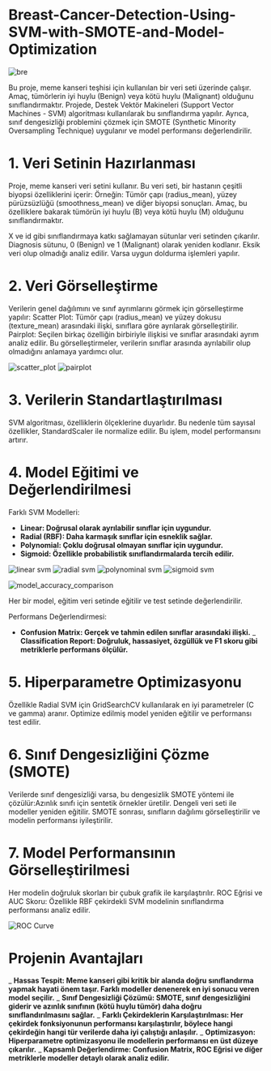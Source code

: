 # Breast-Cancer-Detection-Using-SVM-with-SMOTE-and-Model-Optimization

![bre](https://github.com/user-attachments/assets/611f7d3e-6ff1-4542-b4a2-699e797ee27f)

Bu proje, meme kanseri teşhisi için kullanılan bir veri seti üzerinde çalışır. Amaç, tümörlerin iyi huylu (Benign) veya kötü huylu (Malignant) olduğunu sınıflandırmaktır. Projede, Destek Vektör Makineleri (Support Vector Machines - SVM) algoritması kullanılarak bu sınıflandırma yapılır. Ayrıca, sınıf dengesizliği problemini çözmek için SMOTE (Synthetic Minority Oversampling Technique) uygulanır ve model performansı değerlendirilir.


# 1. Veri Setinin Hazırlanması

Proje, meme kanseri veri setini kullanır. Bu veri seti, bir hastanın çeşitli biyopsi özelliklerini içerir:
Örneğin: Tümör çapı (radius_mean), yüzey pürüzsüzlüğü (smoothness_mean) ve diğer biyopsi sonuçları.
Amaç, bu özelliklere bakarak tümörün iyi huylu (B) veya kötü huylu (M) olduğunu sınıflandırmaktır.


X ve id gibi sınıflandırmaya katkı sağlamayan sütunlar veri setinden çıkarılır. Diagnosis sütunu, 0 (Benign) ve 1 (Malignant) olarak yeniden kodlanır. Eksik veri olup olmadığı analiz edilir. Varsa uygun doldurma işlemleri yapılır.

# 2. Veri Görselleştirme

Verilerin genel dağılımını ve sınıf ayrımlarını görmek için görselleştirme yapılır:
Scatter Plot: Tümör çapı (radius_mean) ve yüzey dokusu (texture_mean) arasındaki ilişki, sınıflara göre ayrılarak görselleştirilir.
Pairplot: Seçilen birkaç özelliğin birbiriyle ilişkisi ve sınıflar arasındaki ayrım analiz edilir.
Bu görselleştirmeler, verilerin sınıflar arasında ayrılabilir olup olmadığını anlamaya yardımcı olur.

![scatter_plot](https://github.com/user-attachments/assets/ada6d1fa-ab24-4890-9689-84190016f157)
![pairplot](https://github.com/user-attachments/assets/94cb5615-9df0-4911-9011-4eca7cb35bb4)

# 3. Verilerin Standartlaştırılması

SVM algoritması, özelliklerin ölçeklerine duyarlıdır. Bu nedenle tüm sayısal özellikler, StandardScaler ile normalize edilir. Bu işlem, model performansını artırır.

# 4. Model Eğitimi ve Değerlendirilmesi

Farklı SVM Modelleri:
- **Linear: Doğrusal olarak ayrılabilir sınıflar için uygundur.**
- **Radial (RBF): Daha karmaşık sınıflar için esneklik sağlar.**
- **Polynomial: Çoklu doğrusal olmayan sınıflar için uygundur.**
- **Sigmoid: Özellikle probabilistik sınıflandırmalarda tercih edilir.**
  
![linear svm](https://github.com/user-attachments/assets/c39f2b17-66f2-4d44-a213-df0ea77d9d39)
![radial svm](https://github.com/user-attachments/assets/6d5c3784-9c94-46a2-8112-a34b18196e31)
![polynominal svm](https://github.com/user-attachments/assets/e8a45e69-8514-4d9e-ae8e-86947d8ef3c3)
![sigmoid svm](https://github.com/user-attachments/assets/73cf5887-e761-4a46-89eb-c1ca49cc26c0)

![model_accuracy_comparison](https://github.com/user-attachments/assets/54f05397-8d3f-4ecb-beb4-5f4eb505e183)

Her bir model, eğitim veri setinde eğitilir ve test setinde değerlendirilir.

Performans Değerlendirmesi:

- **Confusion Matrix: Gerçek ve tahmin edilen sınıflar arasındaki ilişki.**
_ **Classification Report: Doğruluk, hassasiyet, özgüllük ve F1 skoru gibi metriklerle performans ölçülür.**

# 5. Hiperparametre Optimizasyonu

Özellikle Radial SVM için GridSearchCV kullanılarak en iyi parametreler (C ve gamma) aranır. Optimize edilmiş model yeniden eğitilir ve performansı test edilir.

# 6. Sınıf Dengesizliğini Çözme (SMOTE)

Verilerde sınıf dengesizliği varsa, bu dengesizlik SMOTE yöntemi ile çözülür:Azınlık sınıfı için sentetik örnekler üretilir. Dengeli veri seti ile modeller yeniden eğitilir.
SMOTE sonrası, sınıfların dağılımı görselleştirilir ve modelin performansı iyileştirilir.

# 7. Model Performansının Görselleştirilmesi

Her modelin doğruluk skorları bir çubuk grafik ile karşılaştırılır. ROC Eğrisi ve AUC Skoru: Özellikle RBF çekirdekli SVM modelinin sınıflandırma performansı analiz edilir.

![ROC Curve](https://github.com/user-attachments/assets/75c27bb0-a5e6-4d64-b4ac-bb4f44dda7b3)


# Projenin Avantajları

_ **Hassas Tespit: Meme kanseri gibi kritik bir alanda doğru sınıflandırma yapmak hayati önem taşır. Farklı modeller denenerek en iyi sonucu veren model seçilir.**
_ **Sınıf Dengesizliği Çözümü: SMOTE, sınıf dengesizliğini giderir ve azınlık sınıfının (kötü huylu tümör) daha doğru sınıflandırılmasını sağlar.**
_ **Farklı Çekirdeklerin Karşılaştırılması: Her çekirdek fonksiyonunun performansı karşılaştırılır, böylece hangi çekirdeğin hangi tür verilerde daha iyi çalıştığı anlaşılır.**
_ **Optimizasyon: Hiperparametre optimizasyonu ile modellerin performansı en üst düzeye çıkarılır.**
_ **Kapsamlı Değerlendirme: Confusion Matrix, ROC Eğrisi ve diğer metriklerle modeller detaylı olarak analiz edilir.**
